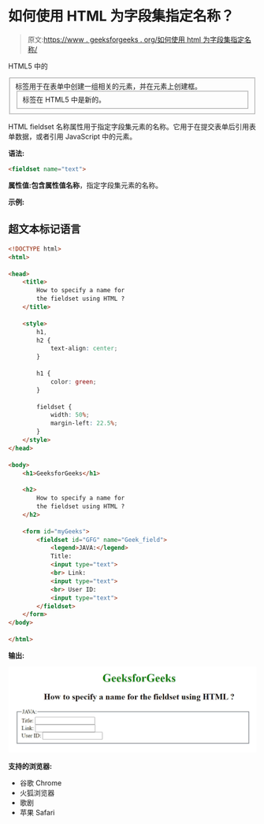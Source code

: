 # 如何使用 HTML 为字段集指定名称？

> 原文:[https://www . geeksforgeeks . org/如何使用 html 为字段集指定名称/](https://www.geeksforgeeks.org/how-to-specify-a-name-for-the-fieldset-using-html/)

HTML5 中的

<fieldset>标签用于在表单中创建一组相关的元素，并在元素上创建框。

<fieldset>标签在 HTML5 中是新的。</fieldset>

</fieldset>

HTML fieldset 名称属性用于指定字段集元素的名称。它用于在提交表单后引用表单数据，或者引用 JavaScript 中的元素。

**语法:**

```html
<fieldset name="text">
```

**属性值:**包含属性值**名称**，指定字段集元素的名称。

**示例:**

## 超文本标记语言

```html
<!DOCTYPE html>
<html>

<head>
    <title>
        How to specify a name for
        the fieldset using HTML ?
    </title>

    <style>
        h1,
        h2 {
            text-align: center;
        }

        h1 {
            color: green;
        }

        fieldset {
            width: 50%;
            margin-left: 22.5%;
        }
    </style>
</head>

<body>
    <h1>GeeksforGeeks</h1>

    <h2>
        How to specify a name for
        the fieldset using HTML ?
    </h2>

    <form id="myGeeks">
        <fieldset id="GFG" name="Geek_field">
            <legend>JAVA:</legend>
            Title:
            <input type="text">
            <br> Link:
            <input type="text">
            <br> User ID:
            <input type="text">
        </fieldset>
    </form>
</body>

</html>
```

**输出:**

![](img/f2260c5f95839c3d34d954cc94230504.png)

**支持的浏览器:**

*   谷歌 Chrome
*   火狐浏览器
*   歌剧
*   苹果 Safari
